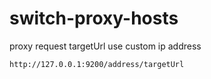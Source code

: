 # switch-proxy-hosts

proxy request targetUrl use custom ip address

```txt
http://127.0.0.1:9200/address/targetUrl
```
